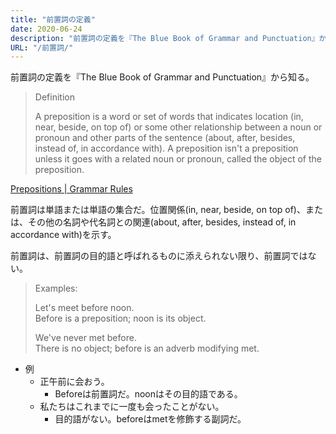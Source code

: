 ```yaml
---
title: "前置詞の定義"
date: 2020-06-24
description: "前置詞の定義を『The Blue Book of Grammar and Punctuation』から知る。"
URL: "/前置詞/"
---
```


前置詞の定義を『The Blue Book of Grammar and Punctuation』から知る。<!--more-->

> Definition
> 
> A preposition is a word or set of words that indicates location (in, near, beside, on top of) or some other relationship between a noun or pronoun and other parts of the sentence (about, after, besides, instead of, in accordance with). A preposition isn't a preposition unless it goes with a related noun or pronoun, called the object of the preposition.  

[Prepositions | Grammar Rules](https://www.grammarbook.com/grammar/probPrep.asp)

前置詞は単語または単語の集合だ。位置関係(in, near, beside, on top of)、または、その他の名詞や代名詞との関連(about, after, besides, instead of, in accordance with)を示す。

前置詞は、前置詞の目的語と呼ばれるものに添えられない限り、前置詞ではない。

> Examples:  
>   
> Let's meet before noon.  
> Before is a preposition; noon is its object.  
>
> We've never met before.  
> There is no object; before is an adverb modifying met.

- 例
    + 正午前に会おう。
        + Beforeは前置詞だ。noonはその目的語である。
    + 私たちはこれまでに一度も会ったことがない。
        + 目的語がない。beforeはmetを修飾する副詞だ。